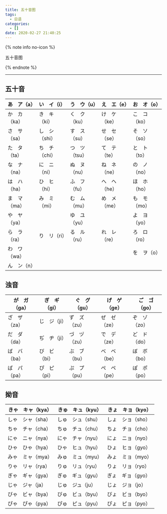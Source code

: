 ```yaml
---
title: 五十音图
tags:
  - 日语
categories:
  - []
date: 2020-02-27 21:40:25
---
```


{% note info no-icon %}

五十音图

{% endnote %}

<!-- more -->

---

## 五十音

| あ　ア（a）  | い　イ（i）   | う　ウ（u）   | え　エ（e）  | お　オ（o）  |
| ------------ | ------------- | ------------- | ------------ | ------------ |
| か　カ（ka） | き　キ（ki）  | く　ク（ku）  | け　ケ（ke） | こ　コ（ko） |
| さ　サ（sa） | し　シ（shi） | す　ス（su）  | せ　セ（se） | そ　ソ（so） |
| た　タ（ta） | ち　チ（chi） | つ　ツ（tsu） | て　テ（te） | と　ト（to） |
| な　ナ（na） | に　ニ（ni）  | ぬ　ヌ（nu）  | ね　ネ（ne） | の　ノ（no） |
| は　ハ（ha） | ひ　ヒ（hi）  | ふ　フ（fu）  | へ　ヘ（he） | ほ　ホ（ho） |
| ま　マ（ma） | み　ミ（mi）  | む　ム（mu）  | め　メ（me） | も　モ（mo） |
| や　ヤ（ya） |               | ゆ　ユ（yu）  |              | よ　ヨ（yo） |
| ら　ラ（ra） | り　リ（ri）  | る　ル（ru）  | れ　レ（re） | ろ　ロ（ro） |
| わ　ワ（wa） |               |               |              | を　ヲ（o）  |
| ん　ン（n）  |               |               |              |              |

## 浊音

| が　ガ（ga） | ぎ　ギ（gi） | ぐ　グ（gu） | げ　ゲ（ge） | ご　ゴ（go） |
| ------------ | ------------ | ------------ | ------------ | ------------ |
| ざ　ザ（za） | じ　ジ（ji） | ず　ズ（zu） | ぜ　ゼ（ze） | ぞ　ゾ（zo） |
| だ　ダ（da） | ぢ　ヂ（ji） | づ　ヅ（zu） | で　デ（ze） | ど　ド（do） |
| ば　バ（ba） | び　ビ（bi） | ぶ　ブ（bu） | べ　ベ（be） | ぼ　ボ（bo） |
| ぱ　パ（pa） | ぴ　ピ（pi） | ぷ　プ（pu） | ぺ　ペ（pe） | ぽ　ポ（po） |

## 拗音

| きゃ　キャ（kya） | きゅ　キュ（kyu） | きょ　キョ（kyo） |
| ----------------- | ----------------- | ----------------- |
| しゃ　シャ（sha） | しゅ　シュ（shu） | しょ　ショ（sho） |
| ちゃ　チャ（cha） | ちゅ　チュ（chu） | ちょ　チョ（cho） |
| にゃ　ニャ（nya） | にゃ　チャ（nyu） | にょ　ニョ（nyo） |
| ひゃ　ひゃ（hya） | ひゃ　ヒュ（hyu） | ひょ　ヒョ（gyo） |
| みゃ　ミャ（mya） | みゅ　ミュ（myu） | みょ　ミョ（myo） |
| りゃ　リャ（rya） | りゅ　リュ（ryu） | りょ　リョ（ryo） |
| ぎゃ　ギャ（gya） | ぎゅ　ギュ（gyu） | ぎょ　ギョ（gyo） |
| じゃ　ジャ（ja）  | じゅ　ジュ（ju）  | じょ　ジョ（jo）  |
| びゃ　ビャ（bya） | びゅ　ビュ（byu） | びょ　ビョ（byo） |
| ぴゃ　ぴゃ（pya） | ぴゅ　ピュ（pyu） | ぴょ　ピョ（pyo） |
